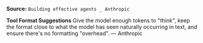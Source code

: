 **Source:** `Building effective agents _ Anthropic`

**Tool Format Suggestions**
Give the model enough tokens to "think", keep the format close to what the model has seen naturally occurring in text, and ensure there's no formatting "overhead". — Anthropic
